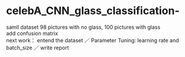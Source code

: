 # celebA_CNN_glass_classification-
samll dataset 98 pictures with no glass, 100 pictures with glass
<br>
add confusion matrix
<br>
next work：
entend the dataset ／
Parameter Tuning: learning rate and batch_size ／
write report
<br/>

